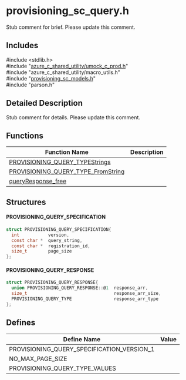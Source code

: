# provisioning_sc_query.h 

Stub comment for brief. Please update this comment.

## Includes

\#include <stdlib.h>  
\#include "[azure_c_shared_utility/umock_c_prod.h](iot-c-ref-umock-c-prod-h.md)"  
\#include "azure_c_shared_utility/macro_utils.h"  
\#include "[provisioning_sc_models.h](iot-c-ref-provisioning-sc-models-h.md)"  
\#include "parson.h"  

## Detailed Description

Stub comment for details. Please update this comment.

## Functions

Function Name                  | Description                                
--------------------------------|---------------------------------------------
[PROVISIONING_QUERY_TYPEStrings](./iot-c-ref-provisioning-sc-query-h/provisioning-query-typestrings.md)            | 
[PROVISIONING_QUERY_TYPE_FromString](./iot-c-ref-provisioning-sc-query-h/provisioning-query-type-fromstring.md)            | 
[queryResponse_free](./iot-c-ref-provisioning-sc-query-h/queryresponse-free.md)            | 

## Structures

#### PROVISIONING_QUERY_SPECIFICATION

```C
struct PROVISIONING_QUERY_SPECIFICATION{
  int           version,
  const char *  query_string,
  const char *  registration_id,
  size_t        page_size
};
```
#### PROVISIONING_QUERY_RESPONSE

```C
struct PROVISIONING_QUERY_RESPONSE{
  union PROVISIONING_QUERY_RESPONSE::@1  response_arr,
  size_t                                 response_arr_size,
  PROVISIONING_QUERY_TYPE                response_arr_type
};
```

## Defines

Define Name                    | Value                                
--------------------------------|---------------------------------------------
PROVISIONING_QUERY_SPECIFICATION_VERSION_1            | 
NO_MAX_PAGE_SIZE            | 
PROVISIONING_QUERY_TYPE_VALUES            | 

